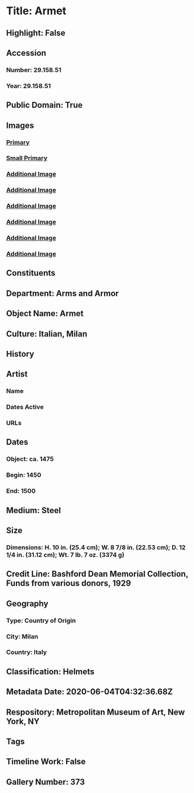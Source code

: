 # Title: Armet
## Highlight: False
## Accession
### Number: 29.158.51
### Year: 29.158.51
## Public Domain: True
## Images
### [Primary](https://images.metmuseum.org/CRDImages/aa/original/DP-12880-043.jpg)
### [Small Primary](https://images.metmuseum.org/CRDImages/aa/web-large/DP-12880-043.jpg)
### [Additional Image](https://images.metmuseum.org/CRDImages/aa/original/DP-12880-044.jpg)
### [Additional Image](https://images.metmuseum.org/CRDImages/aa/original/29.158.51_001AA2015.jpg)
### [Additional Image](https://images.metmuseum.org/CRDImages/aa/original/29.158.51_003AA2015.jpg)
### [Additional Image](https://images.metmuseum.org/CRDImages/aa/original/29.158.51_004AA2015.jpg)
### [Additional Image](https://images.metmuseum.org/CRDImages/aa/original/29.158.51_006AA2015.jpg)
### [Additional Image](https://images.metmuseum.org/CRDImages/aa/original/29.158.51_007AA2015.jpg)
## Constituents
## Department: Arms and Armor
## Object Name: Armet
## Culture: Italian, Milan
## History
## Artist
### Name
### Dates Active
### URLs
## Dates
### Object: ca. 1475
### Begin: 1450
### End: 1500
## Medium: Steel
## Size
### Dimensions: H. 10 in. (25.4 cm); W. 8 7/8 in. (22.53 cm); D. 12 1/4 in. (31.12 cm); Wt. 7 lb. 7 oz. (3374 g)
## Credit Line: Bashford Dean Memorial Collection, Funds from various donors, 1929
## Geography
### Type: Country of Origin
### City: Milan
### Country: Italy
## Classification: Helmets
## Metadata Date: 2020-06-04T04:32:36.68Z
## Respository: Metropolitan Museum of Art, New York, NY
## Tags
## Timeline Work: False
## Gallery Number: 373